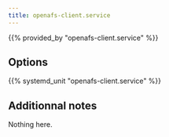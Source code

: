 ```yaml
---
title: openafs-client.service
---
```


{{% provided_by "openafs-client.service" %}}

## Options

{{% systemd_unit "openafs-client.service" %}}

## Additionnal notes

Nothing here.
